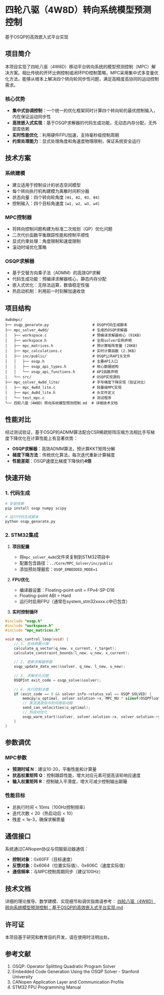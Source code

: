 # 四轮八驱（4W8D）转向系统模型预测控制

基于OSQP的高效嵌入式平台实现

## 项目简介

本项目实现了四轮八驱（4W8D）移动平台转向系统的模型预测控制（MPC）解决方案。相比传统的开环比例控制或闭环PID控制策略，MPC采用集中式多变量优化方法，能够从根本上解决四个转向轮同步性问题，满足高精度高协同的运动控制需求。

### 核心优势

- **集中式协调控制**：一个统一的优化框架同时计算四个转向轮的最优控制输入，内在保证运动同步性
- **高效嵌入式实现**：基于OSQP求解器的代码生成功能，无动态内存分配，无外部库依赖
- **实时性能优化**：利用硬件FPU加速，支持毫秒级控制周期
- **约束处理能力**：显式处理角度和角速度物理限制，保证系统安全运行

## 技术方案

### 系统建模
- 建立适用于控制设计的状态空间模型
- 每个转向执行机构建模为离散时间积分器
- 状态向量：四个转向轮角度 `[θ1, θ2, θ3, θ4]`
- 控制输入：四个目标角速度 `[ω1, ω2, ω3, ω4]`

### MPC控制器
- 将转向控制问题构建为标准二次规划（QP）优化问题
- 二次代价函数平衡跟踪性能和控制平顺性
- 显式约束处理：角度限制和速度限制
- 滚动时域优化策略

### OSQP求解器
- 基于交替方向乘子法（ADMM）的高效QP求解
- 代码生成功能：预编译求解器核心，静态内存分配
- 嵌入式优化：无除法运算，数值稳定性强
- 热启动机制：利用前一时刻解加速收敛

## 项目结构

```
4w8dmpc/
├── osqp_genarate.py                    # OSQP代码生成脚本
├── mpc_solver_4w8d/                    # 生成的OSQP求解器
│   ├── workspace.c                     # 预编译求解器核心 (91KB)
│   ├── workspace.h                     # 全局solver实例声明
│   ├── mpc_matrices.h                  # 预计算矩阵常量 (28KB)
│   ├── mpc_calculations.c              # 实时计算函数 (2.3KB)
│   ├── inc/public/                     # OSQP公共API头文件
│   │   ├── osqp.h                      # 主要API入口
│   │   ├── osqp_api_types.h            # 核心数据结构
│   │   └── osqp_api_functions.h        # API函数声明
│   └── src/                            # OSQP实现源码
├── mpc_solver_4w8d_lite/               # 手写梯度下降实现（验证对比）
│   ├── mpc_4w8d_lite.c                 # 轻量级MPC实现
│   ├── mpc_4w8d_lite.h                 # 头文件定义
│   └── test_mpc.c                      # 测试程序
└── 四轮八驱（4W8D）转向系统模型预测控制.md  # 详细技术文档
```

## 性能对比

经过测试验证，基于OSQP的ADMM算法配合CSR稀疏矩阵压缩方法相比手写梯度下降优化在计算性能上有显著优势：

- **OSQP求解器**：高效ADMM算法，预计算KKT矩阵分解
- **梯度下降方法**：传统优化算法，每次迭代重新计算梯度
- **性能差距**：OSQP速度比梯度下降快约**4倍**

## 快速开始

### 1. 代码生成

```bash
# 安装依赖
pip install osqp numpy scipy

# 运行代码生成脚本
python osqp_genarate.py
```

### 2. STM32集成

1. **项目配置**
   - 将`mpc_solver_4w8d`文件夹复制到STM32项目中
   - 配置包含路径：`../Core/MPC_Solver/inc/public`
   - 添加预处理器宏：`OSQP_EMBEDDED_MODE=1`

2. **FPU优化**
   - 编译器设置：Floating-point unit = FPv4-SP-D16
   - Floating-point ABI = Hard
   - 运行时启用FPU（通常在system_stm32xxxx.c中已包含）

3. **实时控制循环**
```c
#include "osqp.h"
#include "workspace.h"
#include "mpc_matrices.h"

void mpc_control_loop(void) {
    // 1. 在线参数计算
    calculate_q_vector(q_new, x_current, r_target);
    calculate_constraint_bounds(l_new, u_new, x_current);
    
    // 2. 更新求解器参数
    osqp_update_data_vec(&solver, q_new, l_new, u_new);
    
    // 3. 求解优化问题
    OSQPInt exit_code = osqp_solve(&solver);
    
    // 4. 执行控制决策
    if (exit_code == 0 && solver.info->status_val == OSQP_SOLVED) {
        memcpy(u_optimal, solver.solution->x, MPC_NU * sizeof(OSQPFloat));
        // 发送速度指令到伺服驱动器
        send_can_velocities(u_optimal);
        // 热启动优化
        osqp_warm_start(&solver, solver.solution->x, solver.solution->y);
    }
}
```

## 参数调优

### MPC参数
- **预测时域 N**：建议10-20，平衡性能和计算量
- **状态权重矩阵 Q**：控制跟踪性能，增大对应元素可提高该轮响应速度
- **输入权重矩阵 R**：控制输入平滑度，增大可减少控制输出颠簸

### 性能目标
- 总执行时间 < 10ms（100Hz控制频率）
- 迭代次数 < 20（热启动后 < 10）
- 残差 < 1e-3，确保求解质量

## 通信接口

系统通过CANopen协议与伺服驱动器通信：
- **控制对象**：0x60FF（目标速度）
- **反馈对象**：0x6064（位置实际值）、0x606C（速度实际值）
- **通信频率**：与MPC控制周期同步（建议100Hz）

## 技术文档

详细的理论推导、数学建模、实现细节和调优指南请参考：
[四轮八驱（4W8D）转向系统模型预测控制：基于OSQP的高效嵌入式平台实现.md](./四轮八驱（4W8D）转向系统模型预测控制：基于OSQP的高效嵌入式平台实现.md)

## 许可证

本项目基于研究和教育目的开发，请在使用时注明出处。

## 参考文献

1. OSQP: Operator Splitting Quadratic Program Solver
2. Embedded Code Generation Using the OSQP Solver - Stanford University
3. CANopen Application Layer and Communication Profile
4. STM32 FPU Programming Manual